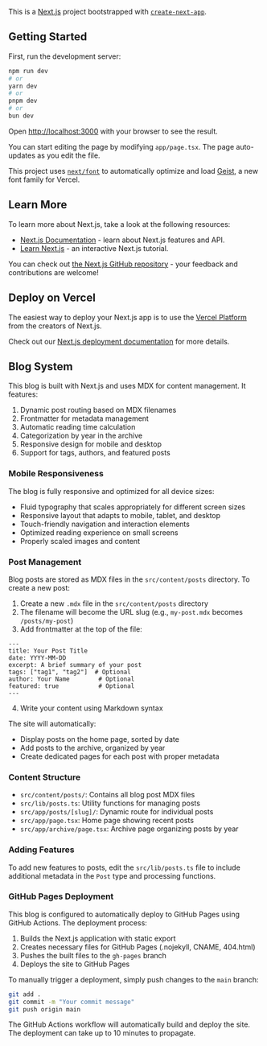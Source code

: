 This is a [Next.js](https://nextjs.org) project bootstrapped with [`create-next-app`](https://nextjs.org/docs/app/api-reference/cli/create-next-app).

## Getting Started

First, run the development server:

```bash
npm run dev
# or
yarn dev
# or
pnpm dev
# or
bun dev
```

Open [http://localhost:3000](http://localhost:3000) with your browser to see the result.

You can start editing the page by modifying `app/page.tsx`. The page auto-updates as you edit the file.

This project uses [`next/font`](https://nextjs.org/docs/app/building-your-application/optimizing/fonts) to automatically optimize and load [Geist](https://vercel.com/font), a new font family for Vercel.

## Learn More

To learn more about Next.js, take a look at the following resources:

- [Next.js Documentation](https://nextjs.org/docs) - learn about Next.js features and API.
- [Learn Next.js](https://nextjs.org/learn) - an interactive Next.js tutorial.

You can check out [the Next.js GitHub repository](https://github.com/vercel/next.js) - your feedback and contributions are welcome!

## Deploy on Vercel

The easiest way to deploy your Next.js app is to use the [Vercel Platform](https://vercel.com/new?utm_medium=default-template&filter=next.js&utm_source=create-next-app&utm_campaign=create-next-app-readme) from the creators of Next.js.

Check out our [Next.js deployment documentation](https://nextjs.org/docs/app/building-your-application/deploying) for more details.

## Blog System

This blog is built with Next.js and uses MDX for content management. It features:

1. Dynamic post routing based on MDX filenames
2. Frontmatter for metadata management
3. Automatic reading time calculation
4. Categorization by year in the archive
5. Responsive design for mobile and desktop
6. Support for tags, authors, and featured posts

### Mobile Responsiveness

The blog is fully responsive and optimized for all device sizes:

- Fluid typography that scales appropriately for different screen sizes
- Responsive layout that adapts to mobile, tablet, and desktop
- Touch-friendly navigation and interaction elements
- Optimized reading experience on small screens
- Properly scaled images and content

### Post Management

Blog posts are stored as MDX files in the `src/content/posts` directory. To create a new post:

1. Create a new `.mdx` file in the `src/content/posts` directory
2. The filename will become the URL slug (e.g., `my-post.mdx` becomes `/posts/my-post`)
3. Add frontmatter at the top of the file:

```
---
title: Your Post Title
date: YYYY-MM-DD
excerpt: A brief summary of your post
tags: ["tag1", "tag2"]  # Optional
author: Your Name        # Optional
featured: true           # Optional
---
```

4. Write your content using Markdown syntax

The site will automatically:
- Display posts on the home page, sorted by date
- Add posts to the archive, organized by year
- Create dedicated pages for each post with proper metadata

### Content Structure

- `src/content/posts/`: Contains all blog post MDX files
- `src/lib/posts.ts`: Utility functions for managing posts
- `src/app/posts/[slug]/`: Dynamic route for individual posts
- `src/app/page.tsx`: Home page showing recent posts
- `src/app/archive/page.tsx`: Archive page organizing posts by year

### Adding Features

To add new features to posts, edit the `src/lib/posts.ts` file to include additional metadata in the `Post` type and processing functions.

### GitHub Pages Deployment

This blog is configured to automatically deploy to GitHub Pages using GitHub Actions. The deployment process:

1. Builds the Next.js application with static export
2. Creates necessary files for GitHub Pages (.nojekyll, CNAME, 404.html)
3. Pushes the built files to the `gh-pages` branch
4. Deploys the site to GitHub Pages

To manually trigger a deployment, simply push changes to the `main` branch:

```bash
git add .
git commit -m "Your commit message"
git push origin main
```

The GitHub Actions workflow will automatically build and deploy the site. The deployment can take up to 10 minutes to propagate.
